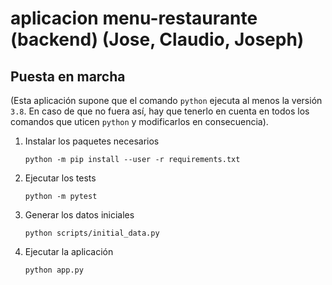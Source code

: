# aplicacion menu-restaurante (backend) (Jose, Claudio, Joseph)

## Puesta en marcha

(Esta aplicación supone que el comando `python` ejecuta al menos la versión `3.8`. En caso de que no fuera así, hay que tenerlo en cuenta en todos los comandos que uticen `python` y modificarlos en consecuencia).

1. Instalar los paquetes necesarios

   `python -m pip install --user -r requirements.txt`

2. Ejecutar los tests

   `python -m pytest`

3. Generar los datos iniciales

   `python scripts/initial_data.py`

4. Ejecutar la aplicación

   `python app.py`
